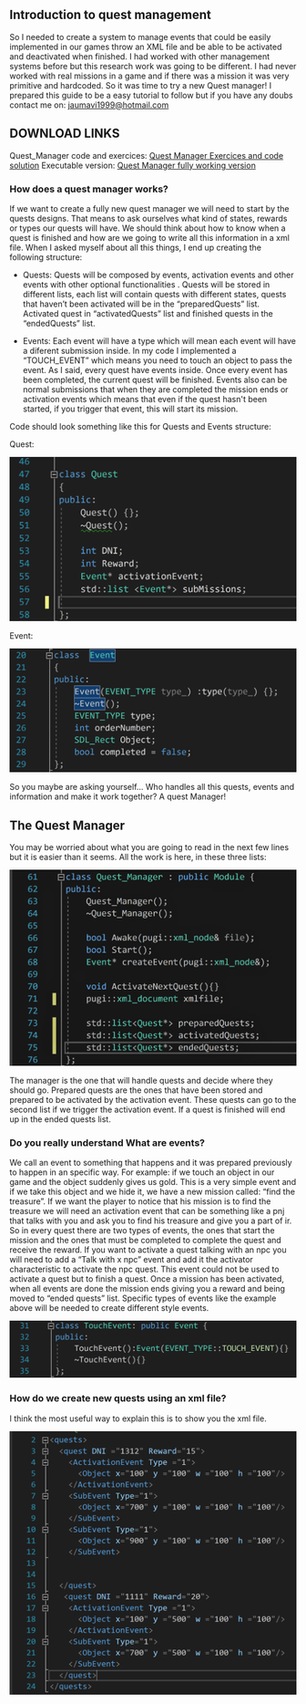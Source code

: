## Introduction to quest management
So I needed to create a system to manage events that could be easily implemented in our games throw an XML file and be able to be activated and deactivated when finished. I had worked with other management systems before but this research work was going to be different. I had never worked with real missions in a game and if there was a mission it was very primitive and hardcoded. So it was time to try a new Quest manager!
I prepared this guide to be a easy tutorial to follow but if you have any doubs contact me on: jaumavi1999@hotmail.com

## DOWNLOAD LINKS
Quest_Manager code and exercices:
[Quest Manager Exercices and code solution]()
Executable version:
[Quest Manager fully working version]()

### How does a quest manager works?
If we want to create a fully new quest manager we will need to start by the quests designs. That means to ask ourselves what kind of states, rewards or types our quests will have. We should think about how to know when a quest is finished and how are we going to write all this information in a xml file. When I asked myself about all this things, I end up creating the following structure:

 - Quests: Quests will be composed by events, activation events and other events with other optional functionalities . Quests will be    stored in different lists, each list will contain quests with different states, quests that haven’t been activated will be in the “preparedQuests” list. Activated quest in “activatedQuests” list and finished quests in the “endedQuests” list.

 - Events: Each event will have a type which will mean each event will have a diferent submission inside. In my code I implemented a “TOUCH_EVENT” which means you need to touch an object to pass the event. As I said, every quest have events inside. Once every event has been completed, the current quest will be finished. Events also can be normal submissions that when they are completed the mission ends or activation events which means that even if the quest hasn't been started, if you trigger that event, this will start its mission.

Code should look something like this for Quests and Events structure:

Quest:

![Quest Class](https://github.com/Jaumeavinyo/Quest-Manager/blob/master/ScreenShots/Quest.png?raw=true)

Event:

![Event Class](https://github.com/Jaumeavinyo/Quest-Manager/blob/master/ScreenShots/Event.png?raw=true)

So you maybe are asking yourself… Who handles all this quests, events and information and make it work together? 
A quest Manager!

## The Quest Manager

You may be worried about what you are going to read in the next few lines but it is easier than it seems. All the work is here, in these 
three lists:

![Quest_Manager Class](https://github.com/Jaumeavinyo/Quest-Manager/blob/master/ScreenShots/Quest_Manager.png?raw=true)

The manager is the one that will handle quests and decide where they should go. Prepared quests are the ones that have been stored and prepared to be activated by the activation event. These quests can go to the second list if we trigger the activation event. If a quest is finished will end up in the ended quests list.

### Do you really understand What are events?

We call an event to something that happens and it was prepared previously to happen in an specific way. For example: if we touch an object in our game and the object suddenly gives us gold.
This is a very simple event and if we take this object and we hide it, we have a new mission called: “find the treasure”. If we want the player to notice that his mission is to find the treasure we will need an activation event that can be something like a pnj that talks with you and ask you to find his treasure and give you a part of ir.
So in every quest there are two types of events, the ones that start the mission and the ones that must be completed to complete the quest and receive the reward. If you want to activate a quest talking with an npc you will need to add a “Talk with x npc” event and add it the activator characteristic to activate the npc quest. This event could not be used to activate a quest but to finish a quest.
Once a mission has been activated, when all events are done the mission ends giving you a reward and being moved to “ended quests” list.
Specific types of events like the example above will be needed to create different style events.

![Touch_Event Class](https://github.com/Jaumeavinyo/Quest-Manager/blob/master/ScreenShots/Touch_Event.png?raw=true)

### How do we create new quests using an xml file?

I think the most useful way to explain this is to show you the xml file.

![XML_File](https://github.com/Jaumeavinyo/Quest-Manager/blob/master/ScreenShots/XML_File.png?raw=true)

















